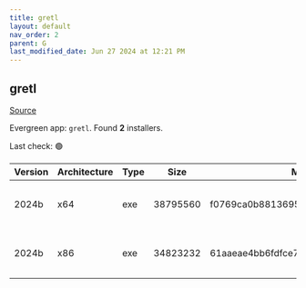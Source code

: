 ```yaml
---
title: gretl
layout: default
nav_order: 2
parent: G
last_modified_date: Jun 27 2024 at 12:21 PM
---
```


## gretl

[Source](http://gretl.sourceforge.net/)

Evergreen app: `gretl`. Found **2** installers.

Last check: 🟢

| Version | Architecture | Type | Size     | Md5                              | URI                                                                                                                                                              |
| ------- | ------------ | ---- | -------- | -------------------------------- | ---------------------------------------------------------------------------------------------------------------------------------------------------------------- |
| 2024b   | x64          | exe  | 38795560 | f0769ca0b881369517b5d10046d08a45 | [https://psychz.dl.sourceforge.net/project/gretl/gretl/2024b/gretl-2024b-64.exe](https://psychz.dl.sourceforge.net/project/gretl/gretl/2024b/gretl-2024b-64.exe) |
| 2024b   | x86          | exe  | 34823232 | 61aaeae4bb6fdfce7169e6bb708c654e | [https://psychz.dl.sourceforge.net/project/gretl/gretl/2024b/gretl-2024b-32.exe](https://psychz.dl.sourceforge.net/project/gretl/gretl/2024b/gretl-2024b-32.exe) |

